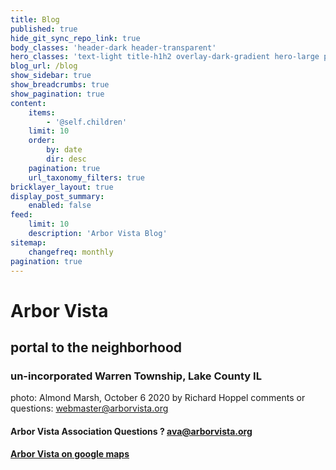 ```yaml
---
title: Blog
published: true
hide_git_sync_repo_link: true
body_classes: 'header-dark header-transparent'
hero_classes: 'text-light title-h1h2 overlay-dark-gradient hero-large parallax'
blog_url: /blog
show_sidebar: true
show_breadcrumbs: true
show_pagination: true
content:
    items:
        - '@self.children'
    limit: 10
    order:
        by: date
        dir: desc
    pagination: true
    url_taxonomy_filters: true
bricklayer_layout: true
display_post_summary:
    enabled: false
feed:
    limit: 10
    description: 'Arbor Vista Blog'
sitemap:
    changefreq: monthly
pagination: true
---
```


# Arbor Vista
## portal to the neighborhood
### un-incorporated Warren Township, Lake County IL
photo: Almond Marsh, October 6 2020 by Richard Hoppel
comments or questions: <webmaster@arborvista.org>

#### Arbor Vista Association Questions ?  <ava@arborvista.org>

#### [Arbor Vista on google maps](https://www.google.com/maps/@42.3315518,-87.9990561,836m/data=!3m1!1e3)
